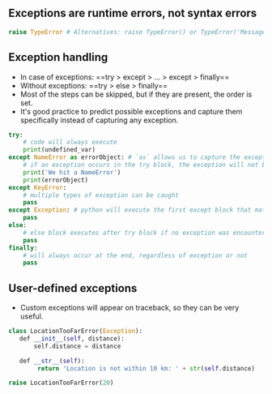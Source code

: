 ## Exceptions are runtime errors, not syntax errors

```python
raise TypeError # Alternatives: raise TypeError() or TypeError('Message')
```

## Exception handling
- In case of exceptions: ==try > except > ... > except > finally==
- Without exceptions: ==try > else > finally==
- Most of the steps can be skipped, but if they are present, the order is set.
- It's good practice to predict possible exceptions and capture them specifically instead of capturing any exception.

```python
try:
    # code will always execute
    print(undefined_var)
except NameError as errorObject: # `as` allows us to capture the exception object
    # if an exception occurs in the try block, the exception will not block execution and will instead run the except block
    print('We hit a NameError')
    print(errorObject)
except KeyError:
    # multiple types of exception can be caught
    pass
except Exception: # python will execute the first except block that matches, so we can use generic exception as a backup
    pass
else:
    # else block executes after try block if no exception was encountered
    pass
finally:
    # will always occur at the end, regardless of exception or not
    pass
```
## User-defined exceptions
- Custom exceptions will appear on traceback, so they can be very useful.
```python
class LocationTooFarError(Exception): 
   def __init__(self, distance):
       self.distance = distance

   def __str__(self):
        return 'Location is not within 10 km: ' + str(self.distance)

raise LocationTooFarError(20)
```

